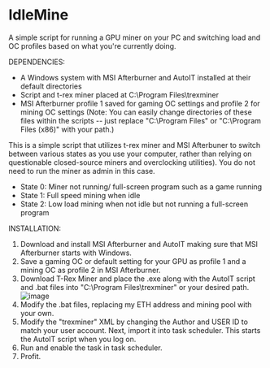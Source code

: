 # IdleMine
A simple script for running a GPU miner on your PC and switching load and OC profiles based on what you're currently doing.

DEPENDENCIES:
- A Windows system with MSI Afterburner and AutoIT installed at their default directories
- Script and t-rex miner placed at C:\Program Files\trexminer
- MSI Afterburner profile 1 saved for gaming OC settings and profile 2 for mining OC settings
(Note: You can easily change directories of these files within the scripts -- just replace "C:\Program Files\" or "C:\Program Files (x86)\" with your path.)

This is a simple script that utilizes t-rex miner and MSI Afterbuner to switch between various states as you use your computer, rather than relying on questionable closed-source miners and overclocking utilities). You do not need to run the miner as admin in this case.
- State 0: Miner not running/ full-screen program such as a game running
- State 1: Full speed mining when idle
- State 2: Low load mining when not idle but not running a full-screen program

INSTALLATION:
1. Download and install MSI Afterburner and AutoIT making sure that MSI Afterburner starts with Windows.
2. Save a gaming OC or default setting for your GPU as profile 1 and a mining OC as profile 2 in MSI Afterburner.
3. Download T-Rex Miner and place the .exe along with the AutoIT script and .bat files into "C:\Program Files\trexminer" or your desired path.
![image](https://user-images.githubusercontent.com/89110389/160722998-312c9cb0-823a-41be-846b-d4a221c81ac0.png)
4. Modify the .bat files, replacing my ETH address and mining pool with your own.
5. Modify the "trexminer" XML by changing the Author and USER ID to match your user account. Next, import it into task scheduler. This starts the AutoIT script when you log on.
6. Run and enable the task in task scheduler.
7. Profit.
